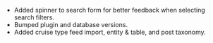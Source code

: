 * Added spinner to search form for better feedback when selecting search filters.
* Bumped plugin and database versions.
* Added cruise type feed import, entity & table, and post taxonomy.